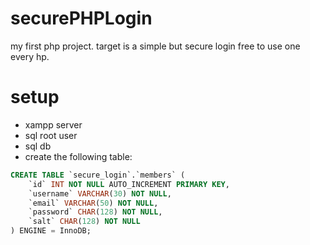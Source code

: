 # securePHPLogin
my first php project. target is a simple but secure login free to use one every hp.

# setup
- xampp server
- sql root user 
- sql db
- create the following table:
```sql
CREATE TABLE `secure_login`.`members` (
    `id` INT NOT NULL AUTO_INCREMENT PRIMARY KEY,
    `username` VARCHAR(30) NOT NULL,
    `email` VARCHAR(50) NOT NULL,
    `password` CHAR(128) NOT NULL,
    `salt` CHAR(128) NOT NULL 
) ENGINE = InnoDB;
```